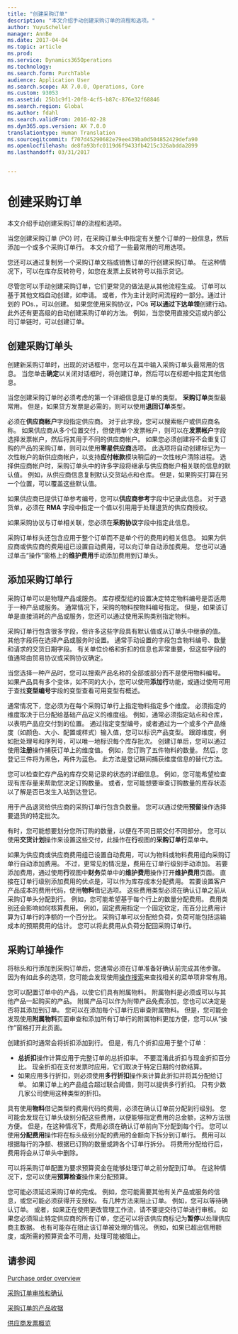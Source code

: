 ```yaml
---
title: "创建采购订单"
description: "本文介绍手动创建采购订单的流程和选项。"
author: YuyuScheller
manager: AnnBe
ms.date: 2017-04-04
ms.topic: article
ms.prod: 
ms.service: Dynamics365Operations
ms.technology: 
ms.search.form: PurchTable
audience: Application User
ms.search.scope: AX 7.0.0, Operations, Core
ms.custom: 93053
ms.assetid: 25b1c9f1-20f8-4cf5-b87c-876e32f68846
ms.search.region: Global
ms.author: fdahl
ms.search.validFrom: 2016-02-28
ms.dyn365.ops.version: AX 7.0.0
translationtype: Human Translation
ms.sourcegitcommit: f707d45290682e79ee439ba0d504852429defa90
ms.openlocfilehash: de8fa93bfc0119d6f9433fb4215c326abdda2899
ms.lasthandoff: 03/31/2017


---
```


# <a name="create-purchase-orders"></a>创建采购订单

本文介绍手动创建采购订单的流程和选项。

当您创建采购订单 (PO) 时，在采购订单头中指定有关整个订单的一般信息，然后添加一个或多个采购订单行。 本文介绍了一些最常用的可用选项。  

您还可以通过复制另一个采购订单文档或销售订单的行创建采购订单。 在这种情况下，可以在库存反转符号，如您在发票上反转符号以指示贷记。  

尽管您可以手动创建采购订单，它们更常见的做法是从其他流程生成。 订单可以基于其他文档自动创建，如申请。 或者，作为主计划时间流程的一部分。通过计划的 POs.，可以创建。 如果您使用采购协议，POs **可以通过下达单领**创建行动。 此外还有更高级的自动创建采购订单的方法。 例如，当您使用直接交运或内部公司订单链时，可以创建订单。

## <a name="creating-a-purchase-order-header"></a>创建采购订单头
创建新采购订单时，出现的对话框中，您可以在其中输入采购订单头最常用的信息。 当您单击**确定**以关闭对话框时，将创建订单，然后可以在标题中指定其他信息。  

当您创建采购订单时必须考虑的第一个详细信息是订单的类型。 **采购订单**类型最常用。 但是，如果贷方发票是必需的，则可以使用**退回订单**类型。  

必须在**供应商帐户**字段指定供应商。 对于此字段，您可以搜索帐户或供应商名称。 如果供应商从多个位置交付，但使用单个发票帐户，则可以在**发票帐户**字段选择发票帐户，然后将其用于不同的供应商帐户。 如果您必须创建将不会重复订购的产品的采购订单，则可以使用**零星供应商**选项。 此选项将自动创建标记为一次性帐户的新供应商帐户，以支持**应付帐款**模块稍后的一次性帐户清除进程。 选择供应商帐户时，采购订单头中的许多字段将继承与供应商帐户相关联的信息的默认值。 例如，从供应商信息复制默认交货站点和仓库。 但是，如果购买打算在另一个位置，可以覆盖这些默认值。  

如果供应商已提供订单参考编号，您可以**供应商参考**字段中记录此信息。 对于退货单，必须在 **RMA** 字段中指定一个值以引用用于处理退货的供应商授权。  

如果采购协议与订单相关联，您必须在**采购协议**字段中指定此信息。  

采购订单标头还包含应用于整个订单而不是单个行的费用的相关信息。 如果为供应商或供应商的费用组已设置自动费用，可以向订单自动添加费用。 您也可以通过单击“操作”窗格上的**维护费用**手动添加费用到订单头。

## <a name="adding-purchase-order-lines"></a>添加采购订单行
采购订单可以是物理产品或服务。 库存模型组的设置决定特定物料编号是否适用于一种产品或服务。 通常情况下，采购的物料按物料编号指定。 但是，如果该订单是直接消耗的产品或服务，您还可以通过使用采购类别指定物料。  

采购订单行包含很多字段，但许多这些字段具有默认值或从订单头中继承的值。 其他字段将在选择产品或服务时设置。 通常手动设置的字段包含物料编号、数量和请求的交货日期字段。 有关单位价格和折扣的信息也非常重要，但这些字段的值通常由贸易协议或采购协议确定。  

当您选择一种产品时，您可以搜索产品名称的全部或部分而不是使用物料编号。 如果产品具有多个变体，如不同的大小，您可以使用**添加行**功能，或通过使用可用于查找**变型编号**字段的变型查看可用变型有概述。  

通常情况下，您必须为在每个采购订单行上指定物料指定多个维度。 必须指定的维度取决于已分配给基础产品定义的维度组。 例如，通常必须指定站点和仓库，以表明产品应交付到的位置。 通过指定变型编号，或者通过为一个或多个产品维度（如颜色、大小、配置或样式）输入值，您可以标识产品变型。 跟踪维度，例如批处理号和序列号，可以唯一地标识每个库存批次。 创建订单后，您可以通过使用**注册**操作捕获订单上的维度值。 例如，您订购了五件物料的数量。 然后，您登记三件将为黑色，两件为蓝色。 此方法是登记期间捕获维度信息的替代方法。  

您可以检查贮存产品的库存交易记录的状态的详细信息。 例如，您可能希望检查现有库存量来帮助您决定订购数量。 或者，您可能想要审查订购数量的库存状态以了解是否已发生入站到达登记。  

用于产品退货给供应商的采购订单行包含负数量。 您可以通过使用**预留**操作选择要退货的特定批次。  

有时，您可能想要划分您所订购的数量，以便在不同日期交付不同部分。 您可以使用**交货计划**操作来设置这些交付，此操作在**行**视图的**采购订单行**菜单中。  

如果为供应商或供应商费用组已设置自动费用，可以为物料或物料费用组向采购订单行自动添加费用。 不过，更常见的情况是，费用在订单行级别手动添加。 若要添加费用，通过使用**行**视图中**财务**菜单中的**维护费用**操作打开**维护费用**页面。 直接在订单行级别添加费用的优点是，可以作为库存成本分配费用。 若要设置客户产品成本的费用代码，使用**物料**借记选项。 这些费用类型必须在确认订单之前从采购订单头分配到行。 例如，您可能希望基于每个行上的数量分配费用。 费用类别还会影响如何核算费用。 例如，固定费用指定一个固定钦定，而百分比费用计算为订单行的净额的一个百分比。 采购订单可以分配给负荷，负荷可能包括运输成本的预期费用的估计。 您可以将此费用从负荷分配回采购订单行。

## <a name="purchase-order-actions"></a>采购订单操作
将标头和行添加到采购订单后，您通常必须在订单准备好确认前完成其他步骤。 因为有如此多的选项，您可能会发现使用[操作搜索](/dynamics365/operations/action-search)来查找相关的菜单项非常有用。  

您可以配置订单中的产品，以使它们具有附属物料。 附属物料是必须或可以与其他产品一起购买的产品。 附属产品可以作为附带产品免费添加，您也可以决定是否将其添加到订单。 您可以在添加每个订单行后审查附属物料。 但是，您可能会发现使用**附属物料**页面审查和添加所有订单行的附属物料更加方便，您可以从“操作”窗格打开此页面。  

创建折扣时通常会将折扣添加到行。 但是，有几个折扣应用于整个订单︰

-   **总折扣**操作计算应用于完整订单的总折扣率。 不要混淆此折扣与现金折扣百分比。 现金折扣在支付发票时应用，它们取决于特定日期的付款结算。
-   如果应用多行折扣，则必须使用**多行折扣**操作来计算此折扣并将其分配给订单。 如果订单上的产品组合超过联合阈值，则可以提供多行折扣。 只有少数几家公司使用这种类型的折扣。

具有使用**物料**借记类型的费用代码的费用，必须在确认订单前分配到行级别。 您可能会发现在订单头级别分配这些费用，以便能够指定费用的总金额，这种方法很方便。 但是，在这种情况下，费用必须在确认订单前向下分配到每个行。 您可以使用**分配费用**操作将在标头级别分配的费用的金额向下拆分到订单行。 费用可以根据每行的净额、根据已订购的数量或跨各个订单行拆分。 将费用分配给行后，费用将会从订单头中删除。  

可以将采购订单配置为要求预算资金在能够处理订单之前分配到订单。 在这种情况下，您可以使用**预算检查**操作来分配预算。  

您可能必须延迟采购订单的完成。 例如，您可能需要其他有关产品或服务的信息，或您可能必须获得开支授权。 有几种方法来阻止订单。 例如，您可以等待确认订单。 或者，如果正在使用更改管理工作流，请不要提交待订单进行审核。 如果您必须阻止特定供应商的所有订单，您还可以将该供应商标记为**暂停**以处理供应商主数据。 也有可能存在阻止该订单被处理的情况。 例如，如果已超出信用额度，或所需的预算资金不可用，处理可能被阻止。

<a name="see-also"></a>请参阅
--------

[Purchase order overview](purchase-order-overview.md)

[采购订单审核和确认](purchase-order-approval-confirmation.md)

[采购订单的产品收据](product-receipt-against-purchase-orders.md)

[供应商发票概览](/dynamics365/operations/financials/accounts-payable/vendor-invoices-overview)


